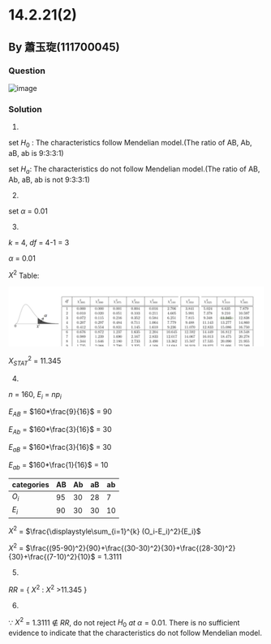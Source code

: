 # 14.2.21(2)

## By 蕭玉琁(111700045)

### Question
![image](https://github.com/HWTeng-Course/202402-Statistics/assets/118964247/85268d39-95b9-4119-bf83-8e851c257f4e)

### Solution

1.  
set $H_0$ : The characteristics follow Mendelian model.(The ratio of AB, Ab, aB, ab is 9:3:3:1)

set $H_a$: The characteristics do not follow Mendelian model.(The ratio of AB, Ab, aB, ab is not 9:3:3:1)

2.
set $\alpha$ = 0.01

3.
$k$ = 4, $df$ = 4-1 = 3

$\alpha$ = 0.01


$X^2$ Table:

![image](https://github.com/HWTeng-Course/202402-Statistics/blob/main/Images/3A0B9160-19A2-407F-8B55-12FFBC77127F.jpg)

$X^2_{STAT}$ = 11.345


4.

$n$ = 160, $E_i$ = $np_i$

$E_{AB}$ = $160*\frac{9}{16}$ = 90

$E_{Ab}$ = $160*\frac{3}{16}$ = 30

$E_{aB}$ = $160*\frac{3}{16}$ = 30

$E_{ab}$ = $160*\frac{1}{16}$ = 10


| categories   | AB                  | Ab                      | aB             | ab  |
| ------------ | ------------------- | ----------------------- | -------------- | ----|
| $O_i$        | 95                  | 30                      | 28             | 7   |
| $E_i$        | 90                  | 30                      | 30             | 10  |

$X^2$ = $\frac{\displaystyle\sum_{i=1}^{k} (O_i-E_i)^2}{E_i}$

$X^{2}$ = $\frac{(95-90)^2}{90}+\frac{(30-30)^2}{30}+\frac{(28-30)^2}{30}+\frac{(7-10)^2}{10}$ = 1.3111

5.
$RR$ = { $X^2$ : $X^2$ >11.345 }



6.
$\because$ $X^{2}$ = 1.3111 ∉ $RR$, do not reject $H_0$ *at* $\alpha=0.01$.
   There is no sufficient evidence to indicate that the characteristics do not follow Mendelian model.
